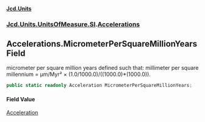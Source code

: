 #### [Jcd.Units](index 'index')
### [Jcd.Units.UnitsOfMeasure.SI](Jcd.Units.UnitsOfMeasure.SI 'Jcd.Units.UnitsOfMeasure.SI').[Accelerations](Accelerations 'Jcd.Units.UnitsOfMeasure.SI.Accelerations')

## Accelerations.MicrometerPerSquareMillionYears Field

micrometer per square million years defined such that: millimeter per square millennium = μm/Myr² ×
(1.0/1000.0)/((1000.0)*(1000.0)).

```csharp
public static readonly Acceleration MicrometerPerSquareMillionYears;
```

#### Field Value
[Acceleration](Acceleration 'Jcd.Units.UnitTypes.Acceleration')